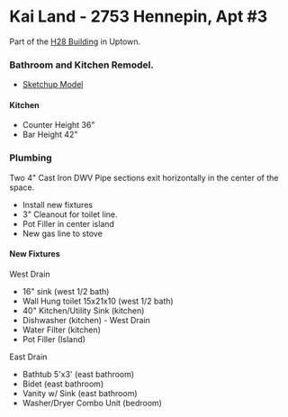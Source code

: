 Kai Land - 2753 Hennepin, Apt #3
================

Part of the [H28 Building](http://www.h28.co) in Uptown.

### Bathroom and Kitchen Remodel.

* [Sketchup Model](https://www.dropbox.com/sh/byuk5uxs4hlee1f/QIp6-jFPHR/2753Hennepin.skp)

#### Kitchen

* Counter Height 36"
* Bar Height 42"

### Plumbing

Two 4" Cast Iron DWV Pipe sections exit horizontally in the center of the space.

* Install new fixtures
* 3" Cleanout for toilet line.
* Pot Filler in center island
* New gas line to stove

#### New Fixtures
West Drain

* 16" sink (west 1/2 bath)
* Wall Hung toilet 15x21x10 (west 1/2 bath)
* 40" Kitchen/Utility Sink (kitchen)
* Dishwasher (kitchen) - West Drain
* Water Filter (kitchen)
* Pot Filler (Island)

East Drain

* Bathtub 5'x3' (east bathroom)
* Bidet (east bathroom)
* Vanity w/ Sink (east bathroom)
* Washer/Dryer Combo Unit (bedroom)
